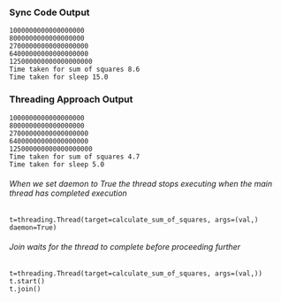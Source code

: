 
### Sync Code Output
```
1000000000000000000
8000000000000000000
27000000000000000000
64000000000000000000
125000000000000000000
Time taken for sum of squares 8.6
Time taken for sleep 15.0
```

### Threading Approach Output
```
1000000000000000000
8000000000000000000
27000000000000000000
64000000000000000000
125000000000000000000
Time taken for sum of squares 4.7
Time taken for sleep 5.0
```

###### When we set daemon to True the thread stops executing when the main thread has completed execution
```
t=threading.Thread(target=calculate_sum_of_squares, args=(val,) daemon=True)
```

###### Join waits for the thread to complete before proceeding further
```
t=threading.Thread(target=calculate_sum_of_squares, args=(val,))
t.start()
t.join()
```